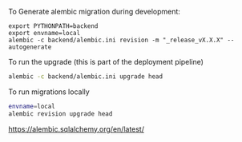 To Generate alembic migration during development:

```
export PYTHONPATH=backend
export envname=local
alembic -c backend/alembic.ini revision -m "_release_vX.X.X" --autogenerate
```

To run the upgrade (this is part of the deployment pipeline)
```bash
alembic -c backend/alembic.ini upgrade head
```

To run migrations locally
```bash
envname=local
alembic revision upgrade head
```
https://alembic.sqlalchemy.org/en/latest/